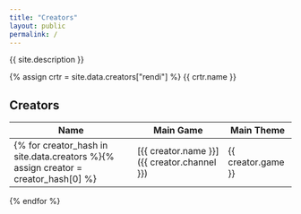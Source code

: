 ```yaml
---
title: "Creators"
layout: public
permalink: /
---
```


{{ site.description }}

{% assign crtr = site.data.creators["rendi"] %}
{{ crtr.name }}

## Creators

| Name | Main Game | Main Theme |
| --- | --- | --- |
{% for creator_hash in site.data.creators %}{% assign creator = creator_hash[0] %}| [{{ creator.name }}]({{ creator.channel }}) | {{ creator.game }} | {{ creator.theme }} |
{% endfor %}
